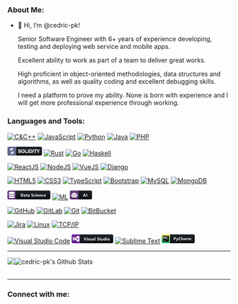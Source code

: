 ### About Me:

- 👋 Hi, I’m @cedric-pk!

  Senior Software Engineer with 6+ years of experience developing, testing and deploying web service and mobile apps.

  Excellent ability to work as part of a team to deliver great works. 
  
  High proficient in object-oriented methodologies, data structures and algorithms, as well as quality coding and excellent debugging skills.
  
  I need a platform to prove my ability. None is born with experience and I will get more professional experience through working.
  
### Languages and Tools:

[![C&C++](https://img.shields.io/badge/-C%20&%20C++-659ad2?style=flat&logo=c%2B%2B&logoColor=ffffff&link=https://github.com/cedric-pk/)](https://github.com/cedric-pk/)
[![JavaScript](https://img.shields.io/badge/-JavaScript-black?style=flat&logo=javascript&link=https://github.com/cedric-pk/)](https://github.com/cedric-pk/)
[![Python](https://img.shields.io/badge/-Python-black?style=flat&logo=python&link=https://github.com/cedric-pk/)](https://github.com/cedric-pk/)
[![Java](https://img.shields.io/badge/Java-orange?style=flat&logo=java&logoColor=white&link=https://github.com/cedric-pk/)](https://github.com/cedric-pk/)
[![PHP](https://img.shields.io/badge/-PHP-777BB4?style=flat&logo=php&link=https://github.com/cedric-pk/)](https://github.com/cedric-pk/)

[![Solidity](https://github.com/cedric-pk/cedric-pk/blob/main/solidity.png)](https://github.com/cedric-pk/)
[![Rust](https://img.shields.io/badge/Rust-black?style=flat&logo=rust&logoColor=white&link=https://github.com/cedric-pk/)](https://github.com/cedric-pk/)
[![Go](https://img.shields.io/badge/-Go-00ADD8?style=flat&logo=go&logoColor=white&link=https://github.com/cedric-pk/)](https://github.com/cedric-pk/)
[![Haskell](https://img.shields.io/badge/-Haskell-5D4F85?style=flat&logo=haskell&logoColor=white&link=https://github.com/cedric-pk/)](https://github.com/cedric-pk/)

[![ReactJS](https://img.shields.io/badge/-ReactJS-61DAFB?style=flat&logo=react&logoColor=white&link=https://github.com/cedric-pk/)](https://github.com/cedric-pk/) 
[![NodeJS](https://img.shields.io/badge/-Node.js-181717?style=flat&logo=nodedotjs&logoColor=white&link=https://github.com/cedric-pk/)](https://github.com/cedric-pk/) 
[![VueJS](https://img.shields.io/badge/VueJS-41B883??style=flat&logo=vue.js&logoColor=white&link=https://github.com/cedric-pk/)](https://github.com/cedric-pk/) 
[![Django](https://img.shields.io/badge/-django-black?style=flat&logo=django)](https://github.com/cedric-pk/)

[![HTML5](https://img.shields.io/badge/-HTML5-E34F26?style=flat&logo=html5&logoColor=white&link=https://github.com/cedric-pk/)](https://github.com/cedric-pk/) 
[![CSS3](https://img.shields.io/badge/-CSS3-1572B6?style=flat&logo=css3&link=https://github.com/cedric-pk/)](https://github.com/cedric-pk/) 
[![TypeScript](https://img.shields.io/badge/TypeScript-black?style=flat&logo=typescript&link=https://github.com/cedric-pk/)](https://github.com/cedric-pk/)
[![Bootstrap](https://img.shields.io/badge/-Bootstrap-563D7C?style=flat&logo=bootstrap&link=https://github.com/cedric-pk/)](https://github.com/cedric-pk/)
[![MySQL](https://img.shields.io/badge/-MySQL-black?style=flat&logo=mysql&link=https://github.com/cedric-pk/)](https://github.com/cedric-pk/)
[![MongoDB](https://img.shields.io/badge/-MongoDB-DDE072?style=flat&logo=mongodb&link=https://github.com/cedric-pk/)](https://github.com/cedric-pk/)

[![DataScience](https://github.com/SvenCelin/SvenCelin/blob/master/Badges/datascience.png)](https://github.com/cedric-pk/)
[![ML](https://img.shields.io/badge/-Machine%20Learning-102230?style=flat)](https://github.com/cedric-pk/)
[![AI](https://github.com/SvenCelin/SvenCelin/blob/master/Badges/ai.png)](https://github.com/cedric-pk/)

[![GitHub](https://img.shields.io/badge/-GitHub-181717?style=flat&logo=github&link=https://github.com/cedric-pk/)](https://github.com/cedric-pk/)
[![GitLab](https://img.shields.io/badge/-GitLab-FCA121?style=flat&logo=gitlab&link=https://github.com/cedric-pk/)](https://github.com/cedric-pk/)
[![Git](https://img.shields.io/badge/-Git-black?style=flat&logo=git&link=https://github.com/cedric-pk/)](https://github.com/cedric-pk/) 
[![BitBucket](https://img.shields.io/badge/Bitbucket-330F63?style=flat&logo=bitbucket&link=https://github.com/cedric-pk/)](https://github.com/cedric-pk/)

[![Jira](https://img.shields.io/badge/-Jira-222222?style=flat&logo=jira-software&logoColor=white&logoColor=0052CC)](https://github.com/cedric-pk/)
[![Linux](https://img.shields.io/badge/-Linux-222222?style=flat&logo=linux&logoColor=FCC624)](https://github.com/cedric-pk/)
[![TCP/IP](https://img.shields.io/badge/-TCP/IP-222222?style=flat&logo=cisco&logoColor=white)](https://github.com/cedric-pk/)

[![Visual Studio Code](https://img.shields.io/badge/-VSCode-444444?style=flat&logo=visual-studio-code&logoColor=007ACC)](https://github.com/cedric-pk/)
[![Visual Studio](https://github.com/SvenCelin/SvenCelin/blob/master/Badges/visualstudio.png)](https://github.com/cedric-pk/)
[![Sublime Text](http://img.shields.io/badge/-Sublime%20Text-3C4858?style=flat&logo=sublime-text)](https://github.com/cedric-pk/)
[![PyCharm](https://github.com/SvenCelin/SvenCelin/blob/master/Badges/pycharm.png)](https://github.com/cedric-pk/)
<br />

--- 

<img align="left" src="https://github-readme-stats.vercel.app/api/top-langs/?username=cedric-pk&theme=white" /> 

<img align="center" alt="cedric-pk's Github Stats" src="https://github-readme-stats.vercel.app/api?username=cedric-pk&show_icons=true&hide_border=true" /><br /><br />

---

### Connect with me:

[Email]: cedric.pk22@gmail.com

<!---
cedric-pk/cedric-pk is a ✨ special ✨ repository because its `README.md` (this file) appears on your GitHub profile.
You can click the Preview link to take a look at your changes.
--->
